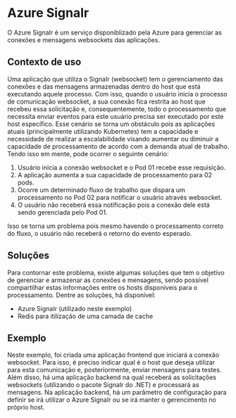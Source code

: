 # Azure SignaIr

O Azure SignaIr é um serviço disponiblizado pela Azure para gerenciar as conexões e mensagens websockets das aplicações.

## Contexto de uso

Uma aplicação que utiliza o SignaIr (websocket) tem o gerenciamento das conexões e das mensagens armazenadas dentro do host que está executando aquele processo.
Com isso, quando o usuário inicia o processo de comunicação websocket, a sua conexão fica restrita ao host que recebeu essa solicitação e, consequentemente, todo o processamento que necessita enviar eventos para este usuário precisa ser executado por este host específico.
Esse cenário se torna um obstáculo pois as aplicações atuais (principalmente utilizando Kubernetes) tem a capacidade e necessidade de realizar a escalabilidade visando aumentar ou diminuir a capacidade de processamento de acordo com a demanda atual de trabalho. 
Tendo isso em mente, pode ocorrer o seguinte cenário:
1. Usuário inicia a conexão websocket e o Pod 01 recebe esse requisição.
2. A aplicação aumenta a sua capacidade de processamento para 02 pods.
3. Ocorre um determinado fluxo de trabalho que dispara um processamento no Pod 02 para notificar o usuário através websocket.
4. O usuário não receberá essa notificação pois a conexão dele está sendo gerenciada pelo Pod 01.

Isso se torna um problema pois mesmo havendo o processamento correto do fluxo, o usuário não receberá o retorno do evento esperado.

## Soluções
Para contornar este problema, existe algumas soluções que tem o objetivo de gerenciar e armazenar as conexões e mensagens, sendo possível compartilhar estas informações entre os hosts disponíveis para o processamento.
Dentre as soluções, há disponível:
- Azure SignaIr (utilizado neste exemplo)
- Redis para itilização de uma camada de cache

## Exemplo
Neste exemplo, foi criada uma aplicação frontend que iniciará a conexão websocket. Para isso, é preciso indicar qual é o host que deseja utilizar para esta comunicação e, posteriormente, enviar mensagens para testes.
Além disso, há uma aplicação backend na qual receberá as solicitações websockets (utilizando o pacote SignaIr do .NET) e processará as mensagens. 
Na aplicação backend, há um parâmetro de configuração para definir se irá utilizar o Azure SignaIr ou se irá manter o gerencimento no próprio host.

